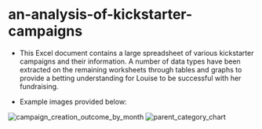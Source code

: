 # an-analysis-of-kickstarter-campaigns
- This Excel document contains a large spreadsheet of various kickstarter campaigns and their information. A number of data types have been extracted on the remaining worksheets through tables and graphs to provide a betting understanding for Louise to be successful with her fundraising.

- Example images provided below:

![campaign_creation_outcome_by_month](path/to/campaign_creation_outcome_by_month.png)
![parent_category_chart](path/to/parent_category_chart.png)
